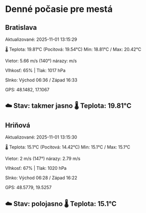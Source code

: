 ﻿# Denné počasie pre mestá

## Bratislava
Aktualizované: 2025-11-01 13:15:29

🌡️ Teplota: 19.81°C 
(Pocitová: 19.54°C)
Min: 18.81°C / Max: 20.42°C

Vietor: 5.66 m/s    (140°) 
nárazy:  m/s

Vlhkosť: 65% | Tlak: 1017 hPa

Slnko: Východ 06:36 / Západ 16:33

GPS: 48.1482, 17.1067

☁️ Stav: takmer jasno        🌡️ Teplota: 19.81°C
---

## Hriňová
Aktualizované: 2025-11-01 13:15:30

🌡️ Teplota: 15.1°C 
(Pocitová: 14.42°C)
Min: 15.1°C / Max: 15.1°C

Vietor: 2 m/s (147°)
nárazy: 2.79 m/s

Vlhkosť: 67% | Tlak: 1020 hPa

Slnko: Východ 06:28 / Západ 16:22

GPS: 48.5779, 19.5257

☁️ Stav: polojasno        🌡️ Teplota: 15.1°C
---

